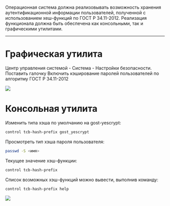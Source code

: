 Операционная система должна реализовывать возможность хранения аутентификационной информации пользователей, полученной с использованием хеш-функций по ГОСТ Р 34.11-2012. Реализация функционала должна быть обеспечена как консольными, так и графическими утилитами. 

___

# Графическая утилита

Центр управления системой - Система - Настройки безопасности. Поставить галочку Включить кэширование паролей пользователей по алгоритму ГОСТ Р 34.11-2012

![](/public/img/altha.png)

# Консольная утилита

Изменить типа хэша по умолчанию на gost-yescrypt:

```bash
control tcb-hash-prefix gost_yescrypt
```

Просмотреть тип хэша пароля пользователя:

```bash
passwd -S <имя>
```

Текущее значение хэш-функции:

```bash
control tcb-hash-prefix
```

Список возможных хэш-функций можно вывести, выполнив команду:

```bash
control tcb-hash-prefix help
```

![](/public/img/hash.png)
